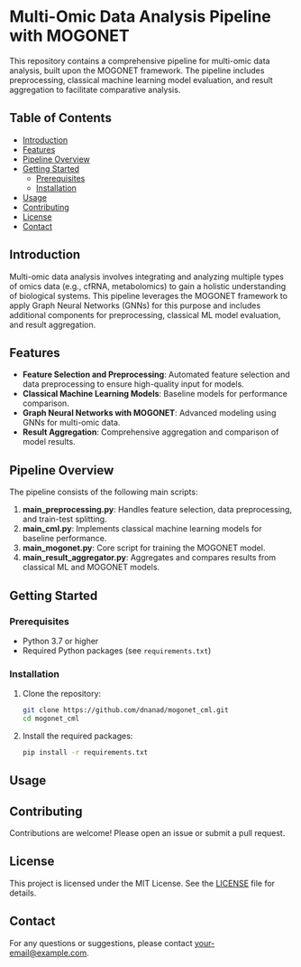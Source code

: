 # Multi-Omic Data Analysis Pipeline with MOGONET

This repository contains a comprehensive pipeline for multi-omic data analysis, built upon the MOGONET framework. The pipeline includes preprocessing, classical machine learning model evaluation, and result aggregation to facilitate comparative analysis.

## Table of Contents

- [Introduction](#introduction)
- [Features](#features)
- [Pipeline Overview](#pipeline-overview)
- [Getting Started](#getting-started)
  - [Prerequisites](#prerequisites)
  - [Installation](#installation)
- [Usage](#usage)
- [Contributing](#contributing)
- [License](#license)
- [Contact](#contact)

## Introduction

Multi-omic data analysis involves integrating and analyzing multiple types of omics data (e.g., cfRNA, metabolomics) to gain a holistic understanding of biological systems. This pipeline leverages the MOGONET framework to apply Graph Neural Networks (GNNs) for this purpose and includes additional components for preprocessing, classical ML model evaluation, and result aggregation.

## Features

- **Feature Selection and Preprocessing**: Automated feature selection and data preprocessing to ensure high-quality input for models.
- **Classical Machine Learning Models**: Baseline models for performance comparison.
- **Graph Neural Networks with MOGONET**: Advanced modeling using GNNs for multi-omic data.
- **Result Aggregation**: Comprehensive aggregation and comparison of model results.

## Pipeline Overview

The pipeline consists of the following main scripts:

1. **main_preprocessing.py**: Handles feature selection, data preprocessing, and train-test splitting.
2. **main_cml.py**: Implements classical machine learning models for baseline performance.
3. **main_mogonet.py**: Core script for training the MOGONET model.
4. **main_result_aggregator.py**: Aggregates and compares results from classical ML and MOGONET models.

## Getting Started

### Prerequisites

- Python 3.7 or higher
- Required Python packages (see `requirements.txt`)

### Installation

1. Clone the repository:
   ```bash
   git clone https://github.com/dnanad/mogonet_cml.git
   cd mogonet_cml
   ```

2. Install the required packages:
   ```bash
   pip install -r requirements.txt
   ```

## Usage



## Contributing

Contributions are welcome! Please open an issue or submit a pull request.

## License

This project is licensed under the MIT License. See the [LICENSE](LICENSE) file for details.

## Contact

For any questions or suggestions, please contact [your-email@example.com](mailto:your-email@example.com).